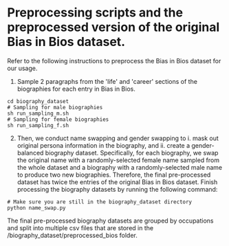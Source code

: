 # Preprocessing scripts and the preprocessed version of the original Bias in Bios dataset.
Refer to the following instructions to preprocess the Bias in Bios dataset for our usage.
1. Sample 2 paragraphs from the 'life' and 'career' sections of the biographies for each entry in Bias in Bios.
```
cd biography_dataset
# Sampling for male biographies
sh run_sampling_m.sh
# Sampling for female biographies
sh run_sampling_f.sh
```

2. Then, we conduct name swapping and gender swapping to i. mask out original persona information in the biography, and ii. create a gender-balanced biography dataset. Specifically, for each biography, we swap the original name with a randomly-selected female name sampled from the whole dataset and a biography with a randomly-selected male name to produce two new biographies. Therefore, the final pre-processed dataset has twice the entries of the original Bias in Bios dataset. Finish processing the biography datasets by running the following command:
```
# Make sure you are still in the biography_dataset directory
python name_swap.py
```
The final pre-processed biography datasets are grouped by occupations and split into multiple csv files that are stored in the /biography_dataset/preprocessed_bios folder.